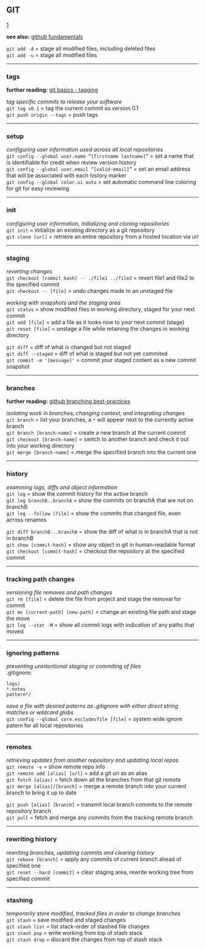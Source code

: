 
## GIT
[1]

**see also:** [github fundamentals](https://git-scm.com/docs)

`git add -A` = stage all modified files, including deleted files  
`git add -u` = stage all modified files  

---
### tags

**further reading:** [git basics - tagging](https://git-scm.com/book/en/v2/Git-Basics-Tagging)

*tag specific commits to release your software*  
`git tag v0.1`           = tag the current commit as version 0.1  
`git push origin --tags` = push tags  

---
### setup

*configuring user information used across all local repositories*   
`git config --global user.name “[firstname lastname]”` = set a name that is identifiable for credit when review version history  
`git config --global user.email “[valid-email]”`       = set an email address that will be associated with each history marker  
`git config --global color.ui auto`                    = set automatic command line coloring for git for easy reviewing

---
### init

*configuring user information, initializing and cloning repositories*  
`git init`        = initialize an existing directory as a git repository  
`git clone [url]` = retrieve an entire repository from a hosted location via url

---
### staging

*reverting changes*  
`git checkout [commit hash] -- ./file1 ../file2` = revert file1 and file2 to the specified commit  
`git checkout -- [file]`                         = undo changes made to an unstaged file

*working with snapshots and the staging area*  
`git status`                = show modified files in working directory, staged for your next commit  
`git add [file]`            = add a file as it looks now to your next commit (stage)  
`git reset [file]`          = unstage a file while retaining the changes in working directory  

`git diff`                  = diff of what is changed but not staged  
`git diff --staged`         = diff of what is staged but not yet commited  
`git commit -m '[message]'` = commit your staged content as a new commit snapshot

---
### branches

**further reading:** [github branching best-practices](https://nvie.com/posts/a-successful-git-branching-model/)

*isolating work in branches, changing context, and integrating changes*  
`git branch`                 = list your branches, a `*` will appear next to the currently active branch  
`git branch [branch-name]`   = create a new branch at the current commit  
`git checkout [branch-name]` = switch to another branch and check it out into your working directory  
`git merge [branch-name]`    = merge the specified branch into the current one  

---
### history

*examining logs, diffs and object information*  
`git log`                    = show the commit history for the active branch  
`git log branchB..branchA`   = show the commits on branchA that are not on branchB  
`git log --follow [file]`    = show the commits that changed file, even across renames  

`git diff branchB...branchA` = show the diff of what is in branchA that is not in branchB  
`git show [commit-hash]`     = show any object in git in human-readable format  
`git checkout [commit-hash]` = checkout the repository at the specified commit

---
### tracking path changes

*versioning file removes and path changes*  
`git rm [file]`                    = delete the file from project and stage the removal for commit  
`git mv [current-path] [new-path]` = change an existing file path and stage the move  
`git log --stat -M`                = show all commit logs with indication of any paths that moved

---
### ignoring patterns

*preventing unintentional staging or commiting of files*  
.gitignore:
```
logs/
*.notes
pattern*/
```
*save a file with desired paterns as .gitignore with either direct string matches or wildcard globs*  
`git config --global core.excludesfile [file]` = system wide ignore patern for all local repositories

---
### remotes

*retrieving updates from another repository and updating local repos*  
`git remote -v`                = show remote repo info  
`git remote add [alias] [url]` = add a git url as an alias  
`git fetch [alias]`            = fetch down all the branches from that git remote  
`git merge [alias]/[branch]`   = merge a remote branch into your current branch to bring it up to date  

`git push [alias] [branch]`    = transmit local branch commits to the remote repository branch  
`git pull`                     = fetch and merge any commits from the tracking remote branch

---
### rewriting history

*rewriting branches, updating commits and clearing history*  
`git rebase [branch]`       = apply any commits of current branch ahead of specified one  
`git reset --hard [commit]` = clear staging area, rewrite working tree from specified commit

---
### stashing

*temporarily store modified, tracked files in order to change branches*  
`git stash`      = save modified and staged changes  
`git stash list` = list stack-order of stashed file changes  
`git stash pop`  = write working from top of stash stack  
`git stash drop` = discard the changes from top of stash stack

[1]: https://education.github.com/git-cheat-sheet-education.pdf

